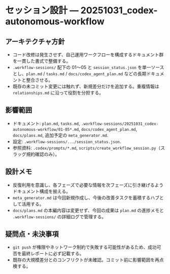 # セッション設計 — 20251031_codex-autonomous-workflow

## アーキテクチャ方針
- コード改修は発生させず、自己運用ワークフローを構成するドキュメント群を一貫した書式で整備する。
- `.workflow-sessions/` 配下の 01〜05 と `session_status.json` を単一ソースとし、`plan.md` / `tasks.md` / `docs/codex_agent_plan.md` などの長期ドキュメントと整合させる。
- 既存の未コミット変更には触れず、新規差分だけを追加する。重複情報は `relationships.md` に沿って役割を分担する。

## 影響範囲
- ドキュメント: `plan.md`, `tasks.md`, `.workflow-sessions/20251031_codex-autonomous-workflow/01-05*.md`, `docs/codex_agent_plan.md`, `docs/plans.md`, 追加予定の `meta_generator.md`.
- 設定: `.workflow-sessions/.../session_status.json`.
- 参照資料: `.codex/prompts/*.md`, `scripts/create_workflow_session.py`（スラッグ規約確認のみ）。

## 設計メモ
- 反復利用を意識し、各フェーズで必要な情報を次フェーズに引き継げるようドキュメント構成を揃える。
- `meta_generator.md` は今回新規作成し、今後の改善タスクを蓄積するハブとして活用する。
- `docs/plans.md` の本編内容は変更せず、今回の成果は `plan.md` の進捗メモと `.workflow-sessions/` の詳細ログで管理する。

## 疑問点・未決事項
- `git push` が権限やネットワーク制約で失敗する可能性があるため、成功可否を最終レポートに必ず記載する。
- 既存の大規模差分とのコンフリクトが未確認。コミット前に影響範囲を再点検する。

